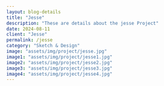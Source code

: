 ```yaml
---  
layout: blog-details  
title: "Jesse"  
description: "These are details about the jesse Project"  
date: 2024-08-11  
client: "Jesse"
permalink: /jesse     
category: "Sketch & Design"
image: "assets/img/project/jesse.jpg"  
image1: "assets/img/project/jesse1.jpg" 
image2: "assets/img/project/jesse2.jpg" 
image3: "assets/img/project/jesse3.jpg" 
image4: "assets/img/project/jesse4.jpg" 
---  
```


